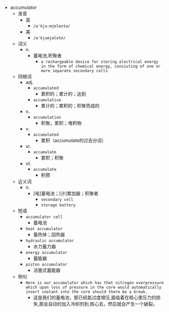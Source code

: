 - accumulator
  - 发音
    - 英
      - `/ə'kjuːmjʊleɪtə/`
    - 美
      - `/ə'kjumjəletɚ/`
  - 词义
    - n.
      - 蓄电池,积聚者
        - `a rechargeable device for storing electrical energy in the form of chemical energy, consisting of one or more separate secondary cells `
  - 同根词
    - adj.
      - `accumulated`
        - 累积的；累计的；达到
      - `accumulative`
        - 累计的；累积的；积聚而成的
    - n.
      - `accumulation`
        - 积聚，累积；堆积物
    - v.
      - `accumulated`
        - 累积（accumulate的过去分词）
    - vi.
      - `accumulate`
        - 累积；积聚
    - vt.
      - `accumulate`
        - 积攒
  - 近义词
    - n.
      - [电]蓄电池；[计]累加器；积聚者
        - `secondary cell`
        - `storage battery`
  - 短语
    - `accumulator cell`
      - 蓄电池 
    - `heat accumulator`
      - 蓄热体；回热器 
    - `hydraulic accumulator`
      - 水力蓄力器 
    - `energy accumulator`
      - 蓄能器 
    - `piston accumulator`
      - 活塞式蓄能器 
  - 例句
    - `Here is our accumulator which has that nitrogen overpressure which upon loss of pressure in the core would automatically insert coolant into the core should there be a break.`
      - 这是我们的蓄电池，那已经氮过度增压,面临着在核心里压力的损失,那会自动的加入冷却剂到,核心去，然后就会产生一个破裂。

